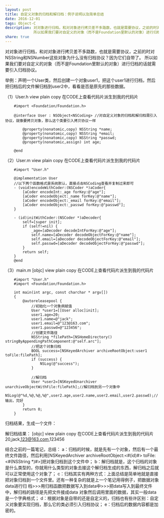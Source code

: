 ```yaml
---
layout: post
title: 自定义对象的归档和解归档：例子说明以及简单总结
date: 2016-12-01
tags: Object-C
description: 对对象进行归档，和对对象进行拷贝差不多路数，也就是需要协议，之前的时对NSString和NSNumber这些对象为什么没有归档协议？因为它们自带了。
             所以如果我们要对自定义的对象（而不是Foundation里默认的对象）进行归档的话就需要引入归档协议<NSCoding>...
share: true
---
```

对对象进行归档，和对对象进行拷贝差不多路数，也就是需要协议，之前的时对NSString和NSNumber这些对象为什么没有归档协议？因为它们自带了。
所以如果我们要对自定义的对象（而不是Foundation里默认的对象）进行归档的话就需要引入归档协议<NSCoding>。

举例：声明一个User类，然后创建一个对象user1，把这个user1进行归档，然后把归档后的文件解归档到user2中，看看是否是原先的那些数据。

（1）User.h
        view plain copy 在CODE上查看代码片派生到我的代码片

        #import <Foundation/Foundation.h>

        @interface User : NSObject<NSCoding> //对自定义对象的归档和解归档需引入协议，就像要拷贝对象，那么这个类要引入拷贝协议一样

            @property(nonatomic,copy) NSString *name;
            @property(nonatomic,copy) NSString *email;
            @property(nonatomic,copy) NSString *passwd;
            @property(nonatomic,assign) int age;

        @end

（2）User.m
        view plain copy 在CODE上查看代码片派生到我的代码片

        #import "User.h"

        @implementation User
        //以下两个函数格式是系统默认，直接点击NSCoding查看并复制过来即可
        - (void)encodeWithCoder:(NSCoder *)aCoder{
            [aCoder encodeInt:_age forKey:@"age"];
            [aCoder encodeObject:_name forKey:@"name"];
            [aCoder encodeObject:_email forKey:@"email"];
            [aCoder encodeObject:_passwd forKey:@"passwd"];
        }

        - (id)initWithCoder:(NSCoder *)aDecoder{
            self=[super init];
            if (self!=nil) {
                _age=[aDecoder decodeIntForKey:@"age"];
                self.name=[aDecoder decodeObjectForKey:@"name"];
                self.email=[aDecoder decodeObjectForKey:@"email"];
                self.passwd=[aDecoder decodeObjectForKey:@"passwd"];
            }
            return self;
        }
        @end

（3）main.m
[objc] view plain copy 在CODE上查看代码片派生到我的代码片

        #import "User.h"
        #import <Foundation/Foundation.h>

        int main(int argc, const charchar * argv[])
        {
            @autoreleasepool {
                //初始化一个对象病赋值
                User *user1=[[User alloc]init];
                user1.age=20;
                user1.name=@"jack";
                user1.email=@"123@163.com";
                user1.passwd=@"123456";
                //创建文件路径
                NSString *filePath=[NSHomeDirectory() stringByAppendingPathComponent:@"self.arc"];
                //把这个对象归档
                BOOL success=[NSKeyedArchiver archiveRootObject:user1 toFile:filePath];
                if (success) {
                    NSLog(@"success");
                }

                //解归档
                User *user2=[NSKeyedUnarchiver unarchiveObjectWithFile:filePath];//解归档到另一个对象中
                NSLog(@"%d,%@,%@,%@",user2.age,user2.name,user2.email,user2.passwd);//输出，完好
            }
            return 0;
        }

归档结果，生成一个文件：

解归档结果：
[objc] view plain copy 在CODE上查看代码片派生到我的代码片
20,jack,123@163.com,123456


结合之前的一篇笔记，总结：
a：归档的时候，就是先有一个对象，然后有一个最终文件路径，然后利用[NSKeyedArchiver archiveRootObject:<#(id)#> toFile:<#(NSString *)#>]把对象归档到这个文件中；
b：解归档就是，这个归档的对象是什么类型的，你就用什么类型的对象去接这个解归档生成的东西，解归档之后就可以正常使用这个对象了；
c：归档其实有两种方式：上面总结是简单地就是直接把对象归档到一个文件里。还有一种复杂的就是上一个笔记用得例子，把数据对象data进行归 档>>>用归档函数把数据写入到data中>>>把data写入到最终文件中，解归档的路径是先把文件接成data 对象然后调用里面的数据，其实一般data是一个字典格式；
d：根据对象是自带的还是自定义的，归档也有些许区别：自定义对象要实现归档，那么它的类必须引入归档协议<NSCoding>；
e：归档后的数据内容都是加密的。
